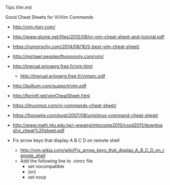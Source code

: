 Tips.Vim.md

Good Cheat Sheets for Vi/Vim Commands
* http://vim.rtorr.com/
* http://www.glump.net/files/2012/08/vi-vim-cheat-sheet-and-tutorial.pdf
* https://rumorscity.com/2014/08/16/5-best-vim-cheat-sheet/
* http://michael.peopleofhonoronly.com/vim/
* http://tnerual.eriogerg.free.fr/vim.html
	* http://tnerual.eriogerg.free.fr/vimqrc.pdf
* http://bullium.com/support/vim.pdf
* http://fprintf.net/vimCheatSheet.html
* https://linuxmoz.com/vi-commands-cheat-sheet/
* https://fosswire.com/post/2007/08/unixlinux-command-cheat-sheet/
* http://www.math.ntu.edu.tw/~wwang/mtxcomp2010/cssd2011/download/vi_cheat%20sheet.pdf



* Fix arrow keys that display A B C D on remote shell
	* http://vim.wikia.com/wiki/Fix_arrow_keys_that_display_A_B_C_D_on_remote_shell
	* Add the following line to .vimrc file
		* set nocompatible
		* {or}
		* set nocp

